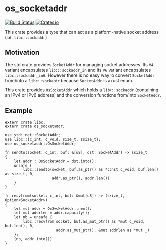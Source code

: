 # os_socketaddr

[![Build Status](https://travis-ci.org/a-ba/os_socketaddr.svg?branch=master)](https://travis-ci.org/a-ba/os_socketaddr)
[![Crates.io](https://img.shields.io/crates/v/os_socketaddr.svg)](https://crates.io/crates/os_socketaddr)

This crate provides a type that can act as a platform-native socket address
(i.e. `libc::sockaddr`)

## Motivation

The std crate provides `SocketAddr` for managing socket addresses. Its `V4` variant
encapsulates `libc::sockaddr_in` and its `V6` variant encapsulates `libc::sockaddr_in6`.
However there is no easy way to convert `SocketAddr` from/into a `libc::sockaddr` because
`SocketAddr` is a rust enum.

This crate provides `OsSocketAddr` which holds a `libc::sockaddr` (containing an IPv4 or IPv6
address) and the conversion functions from/into `SocketAddr`.

## Example

```
extern crate libc;
extern crate os_socketaddr;

use std::net::SocketAddr;
use libc::{c_int, c_void, size_t, ssize_t};
use os_socketaddr::OsSocketAddr;

fn sendto(socket: c_int, buf: &[u8], dst: SocketAddr) -> ssize_t
{
    let addr : OsSocketAddr = dst.into();
    unsafe {
        libc::sendto(socket, buf.as_ptr() as *const c_void, buf.len() as size_t, 0,
                     addr.as_ptr(), addr.len())
    }
}

fn recvfrom(socket: c_int, buf: &mut[u8]) -> (ssize_t, Option<SocketAddr>)
{
    let mut addr = OsSocketAddr::new();
    let mut addrlen = addr.capacity();
    let nb = unsafe {
        libc::recvfrom(socket, buf.as_mut_ptr() as *mut c_void, buf.len(), 0,
                       addr.as_mut_ptr(), &mut addrlen as *mut _)
    };
    (nb, addr.into())
}
```
